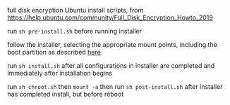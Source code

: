full disk encryption Ubuntu install scripts, from https://help.ubuntu.com/community/Full_Disk_Encryption_Howto_2019

run `sh pre-install.sh` before running installer

follow the installer, selecting the appropriate mount points, including the boot partition as described [here](https://help.ubuntu.com/community/Full_Disk_Encryption_Howto_2019)

run `sh install.sh` after all configurations in installer are completed and immediately after installation begins

run `sh chroot.sh` then `mount -a` then run `sh post-install.sh` after installer has completed install, but before reboot
